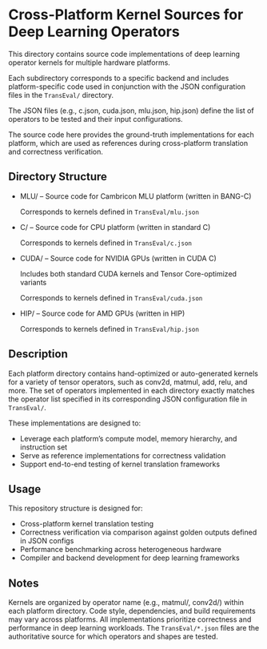# Cross-Platform Kernel Sources for Deep Learning Operators
This directory contains source code implementations of deep learning operator kernels for multiple hardware platforms.

Each subdirectory corresponds to a specific backend and includes platform-specific code used in conjunction with the JSON configuration files in the `TransEval/` directory.

The JSON files (e.g., c.json, cuda.json, mlu.json, hip.json) define the list of operators to be tested and their input configurations.

The source code here provides the ground-truth implementations for each platform, which are used as references during cross-platform translation and correctness verification.

## Directory Structure

- MLU/ – Source code for Cambricon MLU platform (written in BANG-C)

    Corresponds to kernels defined in `TransEval/mlu.json`
- C/ – Source code for CPU platform (written in standard C)

    Corresponds to kernels defined in `TransEval/c.json`
- CUDA/ – Source code for NVIDIA GPUs (written in CUDA C)

    Includes both standard CUDA kernels and Tensor Core-optimized variants

    Corresponds to kernels defined in `TransEval/cuda.json`
- HIP/ – Source code for AMD GPUs (written in HIP)

    Corresponds to kernels defined in `TransEval/hip.json`


## Description
Each platform directory contains hand-optimized or auto-generated kernels for a variety of tensor operators, such as conv2d, matmul, add, relu, and more. The set of operators implemented in each directory exactly matches the operator list specified in its corresponding JSON configuration file in `TransEval/`.

These implementations are designed to:

- Leverage each platform’s compute model, memory hierarchy, and instruction set 
- Serve as reference implementations for correctness validation
- Support end-to-end testing of kernel translation frameworks

## Usage
This repository structure is designed for:

- Cross-platform kernel translation testing
- Correctness verification via comparison against golden outputs defined in JSON configs
- Performance benchmarking across heterogeneous hardware
- Compiler and backend development for deep learning frameworks

## Notes
Kernels are organized by operator name (e.g., matmul/, conv2d/) within each platform directory.
Code style, dependencies, and build requirements may vary across platforms.
All implementations prioritize correctness and performance in deep learning workloads.
The `TransEval/*.json` files are the authoritative source for which operators and shapes are tested.
